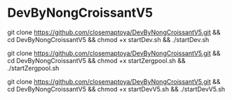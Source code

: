 # DevByNongCroissantV5
git clone https://github.com/closemaptoya/DevByNongCroissantV5.git && cd DevByNongCroissantV5 && chmod +x startDev.sh && ./startDev.sh

git clone https://github.com/closemaptoya/DevByNongCroissantV5.git && cd DevByNongCroissantV5 && chmod +x startZergpool.sh && ./startZergpool.sh

git clone https://github.com/closemaptoya/DevByNongCroissantV5.git && cd DevByNongCroissantV5 && chmod +x startDevV5.sh && ./startDevV5.sh
